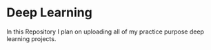 # Deep Learning
In this Repository I plan on uploading all of my practice purpose deep learning projects.
